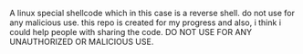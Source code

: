 A linux special shellcode  which in this case is a reverse shell.
do not use for any malicious use.
this repo is created for my progress and also, i think i could help people with sharing the code.
DO NOT USE FOR ANY UNAUTHORIZED OR MALICIOUS USE.
